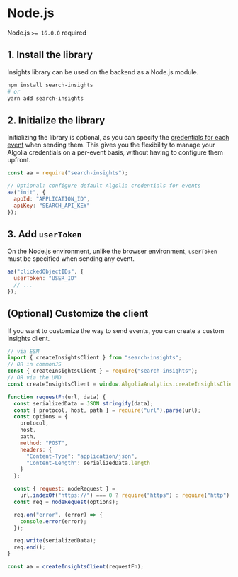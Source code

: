 # Node.js

Node.js `>= 16.0.0` required

## 1. Install the library

Insights library can be used on the backend as a Node.js module.

```bash
npm install search-insights
# or
yarn add search-insights
```

## 2. Initialize the library

Initializing the library is optional, as you can specify the [credentials for each event](https://www.algolia.com/doc/api-reference/api-methods/send-events/#method-param-additionalparams) when sending them.
This gives you the flexibility to manage your Algolia credentials on a per-event basis, without having to configure them upfront.

```js
const aa = require("search-insights");

// Optional: configure default Algolia credentials for events
aa("init", {
  appId: "APPLICATION_ID",
  apiKey: "SEARCH_API_KEY"
});
```

## 3. Add `userToken`

On the Node.js environment, unlike the browser environment, `userToken` must be specified when sending any event.

```js
aa("clickedObjectIDs", {
  userToken: "USER_ID"
  // ...
});
```

## (Optional) Customize the client

If you want to customize the way to send events, you can create a custom Insights client.

```js
// via ESM
import { createInsightsClient } from "search-insights";
// OR in commonJS
const { createInsightsClient } = require("search-insights");
// OR via the UMD
const createInsightsClient = window.AlgoliaAnalytics.createInsightsClient;

function requestFn(url, data) {
  const serializedData = JSON.stringify(data);
  const { protocol, host, path } = require("url").parse(url);
  const options = {
    protocol,
    host,
    path,
    method: "POST",
    headers: {
      "Content-Type": "application/json",
      "Content-Length": serializedData.length
    }
  };

  const { request: nodeRequest } =
    url.indexOf("https://") === 0 ? require("https") : require("http");
  const req = nodeRequest(options);

  req.on("error", (error) => {
    console.error(error);
  });

  req.write(serializedData);
  req.end();
}

const aa = createInsightsClient(requestFn);
```
